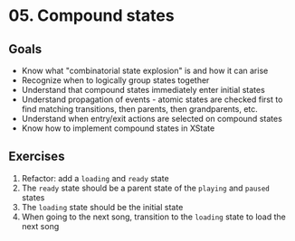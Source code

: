 # 05. Compound states

## Goals

- Know what "combinatorial state explosion" is and how it can arise
- Recognize when to logically group states together
- Understand that compound states immediately enter initial states
- Understand propagation of events - atomic states are checked first to find matching transitions, then parents, then grandparents, etc.
- Understand when entry/exit actions are selected on compound states
- Know how to implement compound states in XState

## Exercises

1. Refactor: add a `loading` and `ready` state
2. The `ready` state should be a parent state of the `playing` and `paused` states
3. The `loading` state should be the initial state
4. When going to the next song, transition to the `loading` state to load the next song
